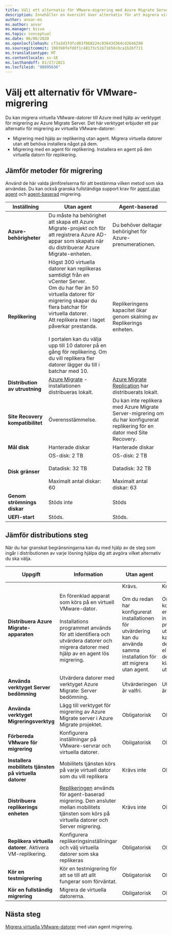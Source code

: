 ```yaml
---
title: Välj ett alternativ för VMware-migrering med Azure Migrate Server-migrering
description: Innehåller en översikt över alternativ för att migrera virtuella VMware-datorer till Azure med Azure Migrate Server-migrering
author: anvar-ms
ms.author: anvar
ms.manager: bsiva
ms.topic: conceptual
ms.date: 06/08/2020
ms.openlocfilehash: cf3a3d3fdfcd03f068224c93643d364cd2646290
ms.sourcegitcommit: 100390fefd8f1c48173c51b71650c8ca1b26f711
ms.translationtype: MT
ms.contentlocale: sv-SE
ms.lasthandoff: 01/27/2021
ms.locfileid: "98895636"
---
```

# <a name="select-a-vmware-migration-option"></a>Välj ett alternativ för VMware-migrering

Du kan migrera virtuella VMware-datorer till Azure med hjälp av verktyget för migrering av Azure Migrate Server. Det här verktyget erbjuder ett par alternativ för migrering av virtuella VMware-datorer:

- Migrering med hjälp av replikering utan agent. Migrera virtuella datorer utan att behöva installera något på dem.
- Migrering med en agent för replikering. Installera en agent på den virtuella datorn för replikering.


## <a name="compare-migration-methods"></a>Jämför metoder för migrering

Använd de här valda jämförelserna för att bestämma vilken metod som ska användas. Du kan också granska fullständiga support krav för [agent utan agent](migrate-support-matrix-vmware-migration.md#agentless-migration) och [agent-baserad](migrate-support-matrix-vmware-migration.md#agent-based-migration) migrering.

**Inställning** | **Utan agent** | **Agent-baserad**
--- | --- | ---
**Azure-behörigheter** | Du måste ha behörighet att skapa ett Azure Migrate-projekt och för att registrera Azure AD-appar som skapats när du distribuerar Azure Migrate-enheten. | Du behöver deltagar behörighet för Azure-prenumerationen. 
**Replikering** | Högst 300 virtuella datorer kan replikeras samtidigt från en vCenter Server.<br/> Om du har fler än 50 virtuella datorer för migrering skapar du flera batchar för virtuella datorer.<br/> Att replikera mer i taget påverkar prestanda.<br/><br/> I portalen kan du välja upp till 10 datorer på en gång för replikering. Om du vill replikera fler datorer lägger du till i batchar med 10.| Replikeringens kapacitet ökar genom skalning av Replikerings enheten.
**Distribution av utrustning** | [Azure Migrate](migrate-appliance.md) -installationen distribueras lokalt. | [Azure Migrate Replication](migrate-replication-appliance.md) har distribuerats lokalt.
**Site Recovery kompatibilitet** | Överensstämmelse. | Du kan inte replikera med Azure Migrate Server-migrering om du har konfigurerat replikering för en dator med Site Recovery.
**Mål disk** | Hanterade diskar | Hanterade diskar
**Disk gränser** | OS-disk: 2 TB<br/><br/> Datadisk: 32 TB<br/><br/> Maximalt antal diskar: 60 | OS-disk: 2 TB<br/><br/> Datadisk: 32 TB<br/><br/> Maximalt antal diskar: 63
**Genom strömnings diskar** | Stöds inte | Stöds
**UEFI-start** | Stöds. | Stöds.

## <a name="compare-deployment-steps"></a>Jämför distributions steg

När du har granskat begränsningarna kan du med hjälp av de steg som ingår i distributionen av varje lösning hjälpa dig att avgöra vilket alternativ du ska välja.

**Uppgift** | **Information** |**Utan agent** | **Agent-baserad**
--- | --- | --- | ---
**Distribuera Azure Migrate-apparaten** | En förenklad apparat som körs på en virtuell VMware-dator.<br/><br/> Installations programmet används för att identifiera och utvärdera datorer och migrera datorer med hjälp av en agent lös migrering. | Krävs.<br/><br/> Om du redan har konfigurerat installationen för utvärdering kan du använda samma installation för att migrera utan agent. | Krävs inte.<br/><br/> Om du har konfigurerat en installations program för utvärdering kan du lämna den på plats eller ta bort den om du är klar med utvärderingen.
**Använda verktyget Server bedömning** | Utvärdera datorer med verktyget Azure Migrate: Server bedömning. | Utvärderingen är valfri. | Utvärderingen är valfri.
**Använda verktyget Migreringsverktyg** | Lägg till verktyget för migrering av Azure Migrate server i Azure Migrate projektet. | Obligatorisk | Obligatorisk
**Förbereda VMware för migrering** | Konfigurera inställningar på VMware-servrar och virtuella datorer. | Obligatorisk | Obligatorisk
**Installera mobilitets tjänsten på virtuella datorer** | Mobilitets tjänsten körs på varje virtuell dator som du vill replikera | Krävs inte | Obligatorisk
**Distribuera replikerings enheten** | [Replikeringen](migrate-replication-appliance.md) används för agent-baserad migrering. Den ansluter mellan mobilitets tjänsten som körs på virtuella datorer och Server migrering. | Krävs inte | Obligatorisk
**Replikera virtuella datorer**. Aktivera VM-replikering. | Konfigurera replikeringsinställningar och välj virtuella datorer som ska replikeras | Obligatorisk | Obligatorisk
**Kör en testmigrering** | Kör en testmigrering för att se till att allt fungerar som förväntat. | Obligatorisk | Obligatorisk
**Kör en fullständig migrering** | Migrera de virtuella datorerna. | Obligatorisk | Obligatorisk



## <a name="next-steps"></a>Nästa steg

[Migrera virtuella VMware-datorer](tutorial-migrate-vmware.md) med utan agent migrering.



